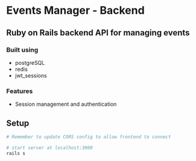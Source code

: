 # Events Manager - Backend

## Ruby on Rails backend API for managing events

### Built using

* postgreSQL 
* redis
* jwt_sessions


### Features

* Session management and authentication

## Setup

``` bash
# Remember to update CORS config to allow frontend to connect

# start server at localhost:3000
rails s

```
